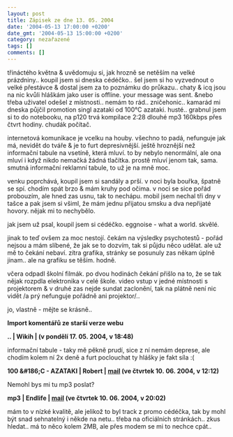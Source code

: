 ```yaml
---
layout: post
title: Zápisek ze dne 13. 05. 2004
date: '2004-05-13 17:00:00 +0200'
date_gmt: '2004-05-13 15:00:00 +0200'
category: nezařazené
tags: []
comments: []
---
```

<p>třináctého května &amp; uvědomuju si, jak hrozně se netěším na velké prázdniny.. koupil jsem si dneska cédéčko..  šel jsem si ho vyzvednout o velké přestávce &amp; dostal jsem za to poznámku do průkazu.. chaty &amp; icq jsou  na nic kvůli hláškám jako user is offline. your message was sent. &amp;nebo třeba uživatel odešel z místnosti..  nemám to rád.. zničehonic.. kamarád mi dneska půjčil promotion singl azataki od 100&deg;C azataki. husté..  grabnul jsem si to do notebooku, na p120 trvá kompilace 2:28 dlouhé mp3 160kbps přes čtvrt hodiny. chudák  počítač.</p>
<p>internetová komunikace je vcelku na houby. všechno to padá, nefunguje jak má, nevidět do tváře &amp; je to  furt depresivnější. ještě hroznější než informační tabule na vsetíně, která mluví. to by nebylo nenormální,  ale ona mluví i když nikdo nemačká žádná tlačítka. prostě mluví jenom tak, sama. smutná informační reklamní  tabule, to už je na mně moc.</p>
<p>venku poprchává, koupil jsem si sandály a prší. v noci byla bouřka, špatně se spí. chodím spát brzo &amp;  mám kruhy pod očima. v noci se sice pořád probouzím, ale hned zas usnu, tak to nechápu. mobil jsem nechal tři  dny v tašce a pak jsem si všiml, že mám jednu přijatou smsku a dva nepřijaté hovory. nějak mi to nechybělo. </p>
<p>jak jsem už psal, koupil jsem si cédéčko. eggnoise - what a world. skvělé.</p>
<p>jinak to teď ovšem za moc nestojí. čekám na výsledky psychotestů - pořád nejsou a mám slíbené, že jak se  to dozvím, tak si půjdu něco udělat. ale už mě to čekání nebaví. zítra grafika, stránky se posunuly zas někam  úplně jinam.. ale na grafiku se těším. hodně.</p>
<p>včera odpadl školní filmák. po dvou hodinách čekání přišlo na to, že se tak nějak rozpdla elektronika v celé škole.  video vstup v jedné místnosti s projektorem &amp; v druhé zas nejde sundat zaclonění, tak na plátně není nic vidět  /a prý nefunguje pořádně ani projektor/..</p>
<p>jo, vlastně - mějte se krásně..</p>
<div class="import-komentaru">
<p><strong>Import komentářů ze starší verze webu</strong></p>
<div class="comment">
<p style="font-weight:bold"><span class="compredmet">..</span> | <span class="comname">Wikih</span> | (v&nbsp;pondělí&nbsp;17.&nbsp;05.&nbsp;2004,&nbsp;v&nbsp;18:48)</p>
<p>informační tabule - taky mě pěkně prudí, sice z ní nemám deprese, ale chodím kolem ní 2x deně a furt poclouchat ty hlášky je fakt síla :( </p>
</div>
<div class="comment">
<p style="font-weight:bold"><span class="compredmet">100 &amp;#186;C - AZATAKI</span> | <span class="comname">Robert</span> |  <a href="mailto:robertovo@centrum.cz">mail</a> (ve&nbsp;čtvrtek&nbsp;10.&nbsp;06.&nbsp;2004,&nbsp;v&nbsp;12:12)</p>
<p>Nemohl bys mi tu mp3 poslat? </p>
</div>
<div class="comment">
<p style="font-weight:bold"><span class="compredmet">mp3</span> | <span class="comname">Endlife</span> |  <a href="mailto:jan.martinek@post.cz">mail</a> (ve&nbsp;čtvrtek&nbsp;10.&nbsp;06.&nbsp;2004,&nbsp;v&nbsp;20:02)</p>
<p>mám to v nízké kvalitě, ale jelikož to byl track z promo cédéčka, tak by mohl být snad sehnatelný i někde na netu.. třeba na oficiálních stránkách.. zkus hledat.. má to něco kolem 2MB, ale přes modem se mi to nechce cpát.. </p>
</div>
</div>
